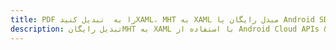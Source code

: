 ---title: PDF را به  تبدیل کنیدXAML، MHT به XAML مبدل رایگان یا Android SDKdescription: تبدیل رایگانMHT به XAML با استفاده از Android Cloud APIs & SDK همچنین اسناد PDF را در Cloud ایجاد، ویرایش و رندر کنید.---
